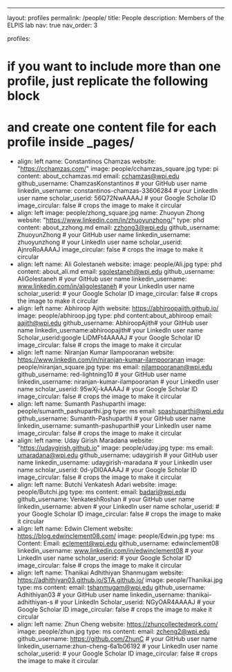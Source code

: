---
layout: profiles
permalink: /people/
title: People 
description: Members of the ELPIS lab
nav: true
nav_order: 3

profiles:
  # if you want to include more than one profile, just replicate the following block
  # and create one content file for each profile inside _pages/
  - align: left 
    name: Constantinos Chamzas
    website: "https://cchamzas.com/"
    image: people/cchamzas_square.jpg
    type: pi
    content: about_cchamzas.md
    email: cchamzas@wpi.edu
    github_username: ChamzasKonstantinos # your GitHub user name
    linkedin_username: constantinos-chamzas-33606284 # your LinkedIn user name
    scholar_userid: 56Q72NwAAAAJ # your Google Scholar ID
    image_circular: false # crops the image to make it circular
  - align: left
    image: people/zhong_square.jpg
    name: Zhuoyun Zhong
    website: "https://www.linkedin.com/in/zhuoyunzhong/"
    type: phd 
    content: about_zzhong.md
    email: zzhong3@wpi.edu
    github_username: ZhuoyunZhong # your GitHub user name
    linkedin_username: zhuoyunzhong  # your LinkedIn user name
    scholar_userid: AjnroRoAAAAJ
    image_circular: false # crops the image to make it circular
  - align: left
    name: Ali Golestaneh
    website: 
    image: people/Ali.jpg
    type: phd 
    content: about_ali.md
    email: sgolestaneh@wpi.edu
    github_username: AliGolestaneh # your GitHub user name
    linkedin_username: www.linkedin.com/in/aligolestaneh # your LinkedIn user name
    scholar_userid: # your Google Scholar ID
    image_circular: false # crops the image to make it circular
  - align: left
    name: Abhiroop Ajith
    website: https://abhiroopajith.github.io/
    image: people/abhiroop.jpg
    type: phd
    content:about_abhiroop 
    email: aajith@wpi.edu
    github_username: AbhiroopAjith# your GitHub user name
    linkedin_username:abhiroopajith# your LinkedIn user name    
    Scholar_userid:google LiDMFt4AAAAJ # your Google Scholar ID
    image_circular: false # crops the image to make it circular
  - align: left 
    name: Niranjan Kumar Ilampooranan 
    website: https://www.linkedin.com/in/niranjan-kumar-ilampooranan
    image: people/niranjan_square.jpg
    type: ms
    email: nilampooranan@wpi.edu
    github_username: red-lightning10 # your GitHub user name
    linkedin_username: niranjan-kumar-ilampooranan # your LinkedIn user name
    scholar_userid: 95wXj-kAAAAJ # your Google Scholar ID
    image_circular: false # crops the image to make it circular
  - align: left
    name: Sumanth Pashuparthi 
    image: people/sumanth_pashuparthi.jpg
    type: ms
    email: spashuparthi@wpi.edu
    github_username: Sumanth-Pashuparthi # your GitHub user name
    linkedin_username: sumanth-pashuparthi# your LinkedIn user name
    image_circular: false # crops the image to make it circular
  - align: left
    name: Uday Girish Maradana
    website: "https://udaygirish.github.io"
    image: people/uday.jpg
    type: ms
    email: umaradana@wpi.edu
    github_username: udaygirish # your GitHub user name
    linkedin_username:  udaygirish-maradana # your LinkedIn user name
    scholar_userid:  0d-yDl0AAAAJ # your Google Scholar ID
    image_circular: false # crops the image to make it circular 
  - align: left
    name: Butchi Venkatesh Adari
    website: 
    image: people/Butchi.jpg
    type: ms 
    content: 
    email: badari@wpi.edu
    github_username: VenkateshRoshan # your GitHub user name
    linkedin_username: abven # your LinkedIn user name
    scholar_userid: # your Google Scholar ID
    image_circular: false # crops the image to make it circular
  - align: left
    name: Edwin Clement
    website: https://blog.edwinclement08.com/
    image: people/Edwin.jpg
    type: ms 
    Content: 
    Email: eclement@wpi.edu
    github_username: edwinclement08
    linkedin_username: www.linkedin.com/in/edwinclement08 # your LinkedIn user name
    scholar_userid: # your Google Scholar ID
    image_circular: false # crops the image to make it circular
  - align: left
    name: Thanikai Adhithiyan Shanmugam
    website: https://adhithiyan03.github.io/STA.github.io/
    image: people/Thanikai.jpg
    type: ms 
    content:
    email: tshanmugam@wpi.edu
    github_username: Adhithiyan03  # your GitHub user name
    linkedin_username: thanikai-adhithiyan-s # your LinkedIn
    Scholar_userid: NGyOAR4AAAAJ  # your Google Scholar ID
    image_circular: false # crops the image to make it circular
  - align: left
    name: Zhun Cheng
    website: https://zhuncollectedwork.com/
    image: people/zhun.jpg
    type: ms 
    content: 
    email: zcheng2@wpi.edu
    github_username: https://github.com/ZhunC # your GitHub user name
    linkedin_username:zhun-cheng-6a1b06192 # your LinkedIn user name
    scholar_userid: # your Google Scholar ID
    image_circular: false # crops the image to make it circular
